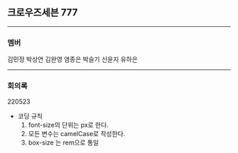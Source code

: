 ## 크로우즈세븐 777

---

### 멤버

김민정
박상연
김완영
염종은
박슬기
신윤지
유하은

---

### 회의록

220523

- 코딩 규칙
  1. font-size의 단위는 px로 한다.
  2. 모든 변수는 camelCase로 작성한다.
  3. box-size 는 rem으로 통일
